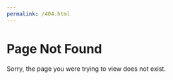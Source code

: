 ```yaml
---
permalink: /404.html
---
```


# Page Not Found

Sorry, the page you were trying to view does not exist.
